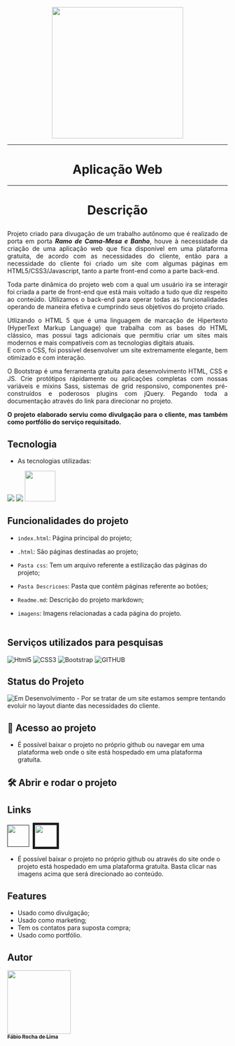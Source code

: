 <p align="center"><img src="https://www.womgp.com/blog/wp-content/uploads/2020/08/diseno-paginas-web.jpg"width="300px"></p>
<hr>
 <h1 align="center">Aplicação Web</h1>
 <hr>

# <p align="center">Descrição</p>
<p align="justify">
Projeto criado para divugação de um trabalho autônomo que é realizado de porta em porta <b><i>Ramo de Cama-Mesa e Banho</b></i>, houve à necessidade da criação de uma aplicação web que fica disponível em uma plataforma gratuita, de acordo com as necessidades do cliente, então para a necessidade do cliente foi criado um site com algumas páginas em HTML5/CSS3/Javascript, tanto a parte front-end como a parte back-end.<p align="justify">
Toda parte dinâmica do projeto web com a qual um usuário ira se  interagir foi criada a parte de front-end que está mais voltado a tudo que diz respeito ao conteúdo. Utilizamos o back-end para operar todas as funcionalidades operando de maneira efetiva e cumprindo seus objetivos do projeto criado.<br>
<p align="justify">
Utlizando o HTML 5 que é uma linguagem de marcação de Hipertexto (HyperText Markup Language) que trabalha com as bases do HTML clássico, mas possui tags adicionais que permitiu criar um sites mais modernos e mais compatíveis com as tecnologias digitais atuais.<br>
E com o CSS, foi possível desenvolver um site extremamente elegante, bem otimizado e com interação.
<p align="justify">
O Bootstrap é uma ferramenta gratuita para desenvolvimento HTML, CSS e JS. Crie protótipos rápidamente ou aplicações completas com nossas variáveis e mixins Sass, sistemas de grid responsivo, componentes pré-construídos e poderosos plugins com jQuery. Pegando toda a documentação através do link para direcionar no projeto.
<p align="justify">
<b>O projeto elaborado serviu como divulgação para o cliente, mas também como portfólio do serviço requisitado.</b>
</p>
 
 
## Tecnologia
 
* As tecnologias utilizadas:<br>
<p>
<img src="https://img.icons8.com/external-flaticons-lineal-color-flat-icons/64/000000/external-html-5-mobile-app-development-flaticons-lineal-color-flat-icons.png"/>
<img src="https://img.icons8.com/dusk/64/000000/css3.png"/>
<img src="https://img.icons8.com/color/48/000000/bootstrap.png" width="70px"/></p>
</p>


 ## Funcionalidades do projeto

- `index.html`:  Página principal do projeto;
- `.html`:  São páginas destinadas ao projeto;
- `Pasta css`:  Tem um arquivo referente a estilização das páginas do projeto;
- `Pasta Descricoes`:  Pasta que contêm páginas referente ao botões;
- `Readme.md`:  Descrição do projeto markdown;

- `imagens`:  Imagens relacionadas a cada página do projeto. <br><br>

## Serviços utilizados para pesquisas
 
 ![Html5](https://img.shields.io/badge/-HTML5-red?logo=HTML5&logoColor=white&style=for-the-badge)
 ![CSS3](https://img.shields.io/badge/-CSS3-02569g?logo=CSS3&logoColor=white&style=for-the-badge)
 ![Bootstrap](https://img.shields.io/badge/-Bootstrap-orange?logo=Bootstrap&logoColor=white&style=for-the-badge)
 ![GITHUB](https://img.shields.io/badge/-github-blue?logo=github&logoColor=white&&style=for-the-badge)
 <br>
## Status do Projeto
<p align="center">

![Em Desenvolvimento](https://img.shields.io/badge/-Em%20Desenvolvimento-red?logo=&logoColor=white&&style=static) - Por se tratar de um site estamos sempre tentando evoluir no layout diante das necessidades do cliente.</p>


 
## 📁 Acesso ao projeto

- É possível baixar o projeto no próprio github ou navegar em uma plataforma web onde o site está hospedado em uma plataforma gratuíta.

## 🛠️ Abrir e rodar o projeto
## Links

<p justify-items="center">
<a href=""https://github.com/fabio-0611/Pagina-web/><img src="https://cdn.icon-icons.com/icons2/2351/PNG/512/logo_github_icon_143196.png" width="50px"></a>&nbsp
<a href="https://familialimacmb.000webhostapp.com/">
<img src="https://encrypted-tbn0.gstatic.com/images?q=tbn:ANd9GcQ3ZxQ5EWDk8bYqaUQpFeGFj2Phg8bSK5iLMEwcJd-Egw46QDwOl8_BuNw6_mBhyjl5BO4&usqp=CAU" width="50px" border="5px"> </a>
</P>

- É possível baixar o projeto no próprio github ou através do site onde o projeto está hospedado em uma plataforma gratuíta.
Basta clicar nas imagens acima que será direcionado ao conteúdo.


## Features
 
  - Usado como divulgação;
  - Usado como marketing;
  - Tem os contatos para suposta compra;
  - Usado como portfólio.<br>
 
 
 ## Autor
 
 [<img src="https://avatars.githubusercontent.com/u/63213686?s=400&u=e24b998ffba407947eece8ca64b3c1230047f515&v=4" width="145px"><br><sub align="center" ><b color="white">Fábio Rocha de Lima</b></sub>](https://github.com/fabio-0611) 


